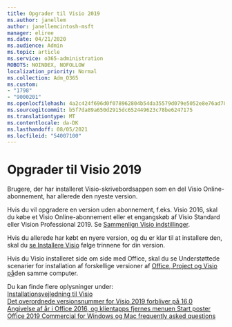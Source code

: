 ```yaml
---
title: Opgrader til Visio 2019
ms.author: janellem
author: janellemcintosh-msft
manager: eliree
ms.date: 04/21/2020
ms.audience: Admin
ms.topic: article
ms.service: o365-administration
ROBOTS: NOINDEX, NOFOLLOW
localization_priority: Normal
ms.collection: Adm_O365
ms.custom:
- "1798"
- "9000201"
ms.openlocfilehash: 4a2c424f696d0f078962804b54da35579d079e5052e8e76ad7803b093e0f6d7e
ms.sourcegitcommit: b5f7da89a650d2915dc652449623c78be6247175
ms.translationtype: MT
ms.contentlocale: da-DK
ms.lasthandoff: 08/05/2021
ms.locfileid: "54007100"
---
```

# <a name="upgrade-to-visio-2019"></a>Opgrader til Visio 2019

Brugere, der har installeret Visio-skrivebordsappen som en del Visio Online-abonnement, har allerede den nyeste version. 

Hvis du vil opgradere en version uden abonnement, f.eks. Visio 2016, skal du købe et Visio Online-abonnement eller et engangskøb af Visio Standard eller Vision Professional 2019. Se [Sammenlign Visio indstillinger](https://products.office.com/visio/microsoft-visio-plans-and-pricing-compare-visio-options).

Hvis du allerede har købt en nyere version, og du er klar til at installere den, skal du [se Installere Visio](https://support.office.com/article/f98f21e3-aa02-4827-9167-ddab5b025710?wt.mc_id=OfficeAdm_ClientDIA_Alchemy1798) følge trinnene for din version. 

Hvis du Visio installeret side om side med Office, skal du se Understøttede scenarier for installation af forskellige versioner af [Office, Project og Visio på](https://docs.microsoft.com/deployoffice/install-different-office-visio-and-project-versions-on-the-same-computer)den samme computer.

Du kan finde flere oplysninger under:<br>
[Installationsvejledning til Visio](https://docs.microsoft.com/deployoffice/deployment-guide-for-visio)<br>
[Det overordnede versionsnummer for Visio 2019 forbliver på 16,0](https://docs.microsoft.com/deployoffice/office2019/overview#whats-stayed-the-same-in-office-2019)<br>
[Angivelse af år i Office 2016, og klientapps fjernes menuen Start poster](https://support.office.com/article/8fe5e052-76d2-49de-af30-2e84ed3da907?wt.mc_id=OfficeAdm_ClientDIA_Alchemy1798)<br>
[Office 2019 Commercial for Windows og Mac frequently asked questions](https://support.microsoft.com/help/4133312) 
